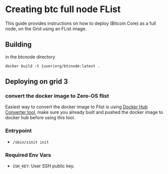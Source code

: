# Creating btc full node FList

This guide provides instructions on how to deploy  (Bitcoin Core) as a full node, on the Grid using an FList image.


## Building

in the btcnode directory

`docker build -t {user|org/btcnode:latest .`

## Deploying on grid 3

### convert the docker image to Zero-OS flist

Easiest way to convert the docker image to Flist is using [Docker Hub Converter tool](https://hub.grid.tf/docker-convert), make sure you already built and pushed the docker image to docker hub before using this tool.


### Entrypoint

- `/sbin/zinit init`

### Required Env Vars

- `SSH_KEY`: User SSH public key.

